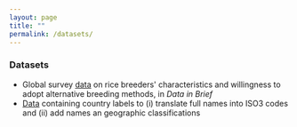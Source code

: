 ```yaml
---
layout: page
title: ""
permalink: /datasets/
---
```


### Datasets

* Global survey [data](https://www.sciencedirect.com/science/article/pii/S2352340919301337) on rice breeders' characteristics and willingness to adopt alternative breeding methods, in *Data in Brief*
* [Data](https://github.com/BertLenaerts/geodata) containing country labels to (i) translate full names into ISO3 codes and (ii) add names an geographic classifications
